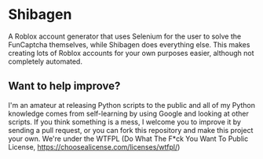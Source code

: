 # Shibagen
A Roblox account generator that uses Selenium for the user to solve the FunCaptcha themselves, while Shibagen does everything else.
This makes creating lots of Roblox accounts for your own purposes easier, although not completely automated.

## Want to help improve?
I'm an amateur at releasing Python scripts to the public and all of my Python knowledge comes from self-learning by using Google and looking at other scripts. If you think something is a mess, I welcome you to improve it by sending a pull request, or you can fork this repository and make this project your own. We're under the WTFPL (Do What The F\*ck You Want To Public License, https://choosealicense.com/licenses/wtfpl/)
